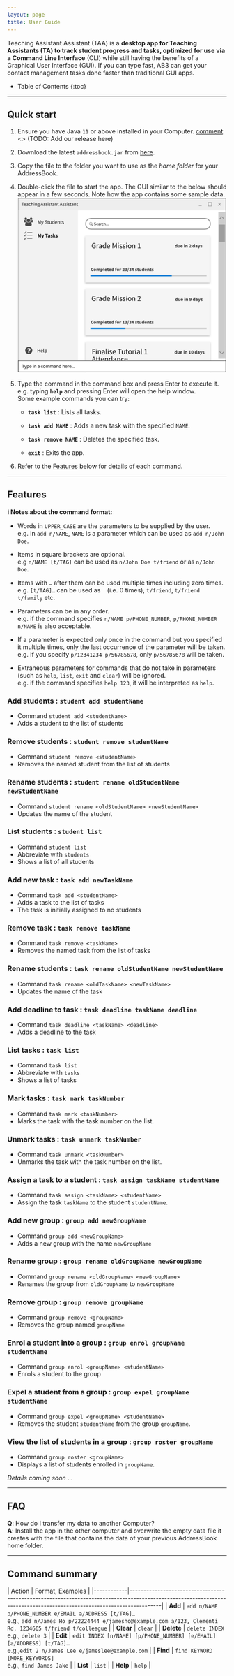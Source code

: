 ```yaml
---
layout: page
title: User Guide
---
```


Teaching Assistant Assistant (TAA) is a **desktop app for Teaching Assistants (TA) to track student progress and tasks,
optimized for use via a Command Line Interface** (CLI) while still having the
benefits of a Graphical User Interface (GUI). If you can type fast, AB3 can get your contact management tasks done
faster than traditional GUI apps.

* Table of Contents
{:toc}

--------------------------------------------------------------------------------------------------------------------

## Quick start

1. Ensure you have Java `11` or above installed in your Computer.
[comment]: <> (TODO: Add our release here)
1. Download the latest `addressbook.jar` from [here](https://github.com/se-edu/addressbook-level3/releases).

1. Copy the file to the folder you want to use as the _home folder_ for your AddressBook.

1. Double-click the file to start the app. The GUI similar to the below should appear in a few seconds. Note how the app contains some sample data.<br>
   ![Ui](images/Ui.png)

1. Type the command in the command box and press Enter to execute it. e.g. typing **`help`** and pressing Enter will open the help window.<br>
   Some example commands you can try:

   * **`task list`** : Lists all tasks.

   * **`task add NAME`** : Adds a new task with the specified `NAME`.

   * **`task remove NAME`** : Deletes the specified task.

   * **`exit`** : Exits the app.

1. Refer to the [Features](#features) below for details of each command.

--------------------------------------------------------------------------------------------------------------------

## Features

<div markdown="block" class="alert alert-info">

[comment]: <> (TODO: Change this)
**:information_source: Notes about the command format:**<br>

* Words in `UPPER_CASE` are the parameters to be supplied by the user.<br>
  e.g. in `add n/NAME`, `NAME` is a parameter which can be used as `add n/John Doe`.

* Items in square brackets are optional.<br>
  e.g `n/NAME [t/TAG]` can be used as `n/John Doe t/friend` or as `n/John Doe`.

* Items with `…`​ after them can be used multiple times including zero times.<br>
  e.g. `[t/TAG]…​` can be used as ` ` (i.e. 0 times), `t/friend`, `t/friend t/family` etc.

* Parameters can be in any order.<br>
  e.g. if the command specifies `n/NAME p/PHONE_NUMBER`, `p/PHONE_NUMBER n/NAME` is also acceptable.

* If a parameter is expected only once in the command but you specified it multiple times, only the last occurrence of the parameter will be taken.<br>
  e.g. if you specify `p/12341234 p/56785678`, only `p/56785678` will be taken.

* Extraneous parameters for commands that do not take in parameters (such as `help`, `list`, `exit` and `clear`) will be ignored.<br>
  e.g. if the command specifies `help 123`, it will be interpreted as `help`.

</div>

### Add students : `student add studentName`
* Command `student add <studentName>`
* Adds a student to the list of students

### Remove students : `student remove studentName`
* Command `student remove <studentName>`
* Removes the named student from the list of students

### Rename students : `student rename oldStudentName newStudentName`
* Command `student rename <oldStudentName> <newStudentName>`
* Updates the name of the student

### List students : `student list`
* Command `student list`
* Abbreviate with `students`
* Shows a list of all students

### Add new task : `task add newTaskName`
* Command `task add <studentName>`
* Adds a task to the list of tasks
* The task is initially assigned to no students

### Remove task : `task remove taskName`
* Command `task remove <taskName>`
* Removes the named task from the list of tasks

### Rename students : `task rename oldStudentName newStudentName`
* Command `task rename <oldTaskName> <newTaskName>`
* Updates the name of the task

### Add deadline to task : `task deadline taskName deadline`
* Command `task deadline <taskName> <deadline>`
* Adds a deadline to the task

### List tasks : `task list`
* Command `task list`
* Abbreviate with `tasks`
* Shows a list of tasks

### Mark tasks : `task mark taskNumber`
* Command `task mark <taskNumber>`
* Marks the task with the task number on the list.

### Unmark tasks : `task unmark taskNumber`
* Command `task unmark <taskNumber>`
* Unmarks the task with the task number on the list.

### Assign a task to a student : `task assign taskName studentName`
* Command `task assign <taskName> <studentName>`
* Assign the task `taskName` to the student `studentName`.


### Add new group : `group add newGroupName`
* Command `group add <newGroupName>`
* Adds a new group with the name `newGroupName`

### Rename group : `group rename oldGroupName newGroupName`
* Command `group rename <oldGroupName> <newGroupName>`
* Renames the group from `oldGroupName` to `newGroupName`

### Remove group : `group remove groupName`
* Command `group remove <groupName>`
* Removes the group named `groupName`

### Enrol a student into a group : `group enrol groupName studentName`
* Command `group enrol <groupName> <studentName>`
* Enrols a student to the group

### Expel a student from a group : `group expel groupName studentName`
* Command `group expel <groupName> <studentName>`
* Removes the student `studentName` from the group `groupName`.

### View the list of students in a group : `group roster groupName`
* Command `group roster <groupName>`
* Displays a list of students enrolled in `groupName`.


_Details coming soon ..._

--------------------------------------------------------------------------------------------------------------------

## FAQ

**Q**: How do I transfer my data to another Computer?<br>
**A**: Install the app in the other computer and overwrite the empty data file it creates with the file that contains the data of your previous AddressBook home folder.

--------------------------------------------------------------------------------------------------------------------

## Command summary

[comment]: <> (TODO: Update this)
| Action     | Format, Examples                                                                                                                                                      |
|------------|-----------------------------------------------------------------------------------------------------------------------------------------------------------------------|
| **Add**    | `add n/NAME p/PHONE_NUMBER e/EMAIL a/ADDRESS [t/TAG]…​` <br> e.g., `add n/James Ho p/22224444 e/jamesho@example.com a/123, Clementi Rd, 1234665 t/friend t/colleague` |
| **Clear**  | `clear`                                                                                                                                                               |
| **Delete** | `delete INDEX`<br> e.g., `delete 3`                                                                                                                                   |
| **Edit**   | `edit INDEX [n/NAME] [p/PHONE_NUMBER] [e/EMAIL] [a/ADDRESS] [t/TAG]…​`<br> e.g.,`edit 2 n/James Lee e/jameslee@example.com`                                           |
| **Find**   | `find KEYWORD [MORE_KEYWORDS]`<br> e.g., `find James Jake`                                                                                                            |
| **List**   | `list`                                                                                                                                                                |
| **Help**   | `help`                                                                                                                                                                |
